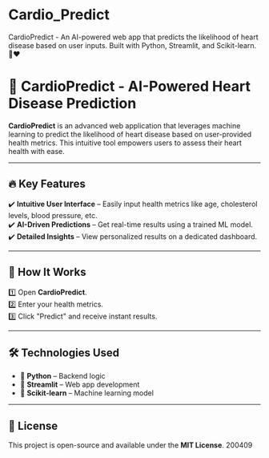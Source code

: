 # Cardio_Predict
CardioPredict - An AI-powered web app that predicts the likelihood of heart disease based on user inputs. Built with Python, Streamlit, and Scikit-learn. 🚀❤️

# **🚀 CardioPredict - AI-Powered Heart Disease Prediction**  

**CardioPredict** is an advanced web application that leverages machine learning to predict the likelihood of heart disease based on user-provided health metrics. This intuitive tool empowers users to assess their heart health with ease.  

---

## 🔥 **Key Features**  
✔️ **Intuitive User Interface** – Easily input health metrics like age, cholesterol levels, blood pressure, etc.  
✔️ **AI-Driven Predictions** – Get real-time results using a trained ML model.  
✔️ **Detailed Insights** – View personalized results on a dedicated dashboard.  

---

## 🎯 **How It Works**  
1️⃣ Open **CardioPredict**.  
2️⃣ Enter your health metrics.  
3️⃣ Click "Predict" and receive instant results.  

---

## 🛠 **Technologies Used**  
- 🐍 **Python** – Backend logic  
- 🎨 **Streamlit** – Web app development  
- 🤖 **Scikit-learn** – Machine learning model  

---

## 📜 License  
This project is open-source and available under the **MIT License**.  200409





